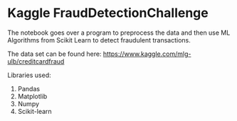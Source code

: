 # Kaggle FraudDetectionChallenge
The notebook goes over a program to preprocess the data and then use ML Algorithms from Scikit Learn to detect fraudulent transactions.


The data set can be found here:
https://www.kaggle.com/mlg-ulb/creditcardfraud

Libraries used:

1. Pandas
2. Matplotlib
3. Numpy
4. Scikit-learn
